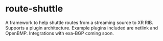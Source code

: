 # route-shuttle
A framework to help shuttle routes from a streaming source to XR RIB. Supports a plugin architecture. Example plugins included are netlink  and OpenBMP. Integrations with exa-BGP coming soon.
